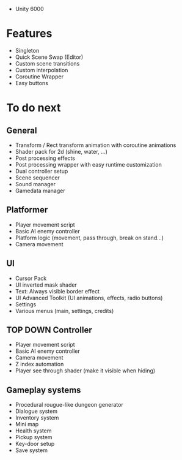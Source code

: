 
- Unity 6000

# Features
- Singleton
- Quick Scene Swap (Editor)
- Custom scene transitions
- Custom interpolation
- Coroutine Wrapper
- Easy buttons
 
# To do next

## General
- Transform / Rect transform animation with coroutine animations
- Shader pack for 2d (shine, water, ...)
- Post processing effects
- Post processing wrapper with easy runtime customization
- Dual controller setup
- Scene sequencer
- Sound manager
- Gamedata manager


## Platformer
- Player movement script
- Basic AI enemy controller
- Platform logic (movement, pass through, break on stand...)
- Camera movement

## UI
- Cursor Pack
- UI inverted mask shader
- Text: Always visible border effect
- UI Advanced Toolkit (UI animations, effects, radio buttons)
- Settings
- Various menus (main, settings, credits)


## TOP DOWN Controller
- Player movement script
- Basic AI enemy controller
- Camera movement
- Z index automation
- Player see through shader (make it visible when hiding)

## Gameplay systems
- Procedural rougue-like dungeon generator
- Dialogue system
- Inventory system
- Mini map
- Health system
- Pickup system
- Key-door setup
- Save system
